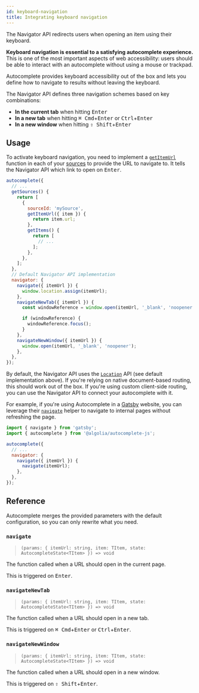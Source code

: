 ```yaml
---
id: keyboard-navigation
title: Integrating keyboard navigation
---
```


The Navigator API redirects users when opening an item using their keyboard.

**Keyboard navigation is essential to a satisfying autocomplete experience.** This is one of the most important aspects of web accessibility: users should be able to interact with an autocomplete without using a mouse or trackpad.

Autocomplete provides keyboard accessibility out of the box and lets you define how to navigate to results without leaving the keyboard.

The Navigator API defines three navigation schemes based on key combinations:

- **In the current tab** when hitting <kbd>Enter</kbd>
- **In a new tab** when hitting <kbd>⌘ Cmd</kbd>+<kbd>Enter</kbd> or <kbd>Ctrl</kbd>+<kbd>Enter</kbd>
- **In a new window** when hitting <kbd>⇧ Shift</kbd>+<kbd>Enter</kbd>

## Usage

To activate keyboard navigation, you need to implement a [`getItemUrl`](createAutocomplete#getitemurl) function in each of your [sources](/docs/sources) to provide the URL to navigate to. It tells the Navigator API which link to open on <kbd>Enter</kbd>.

```js {7-9}
autocomplete({
  // ...
  getSources() {
    return [
      {
        sourceId: 'mySource',
        getItemUrl({ item }) {
          return item.url;
        },
        getItems() {
          return [
            // ...
          ];
        },
      },
    ];
  },
  // Default Navigator API implementation
  navigator: {
    navigate({ itemUrl }) {
      window.location.assign(itemUrl);
    },
    navigateNewTab({ itemUrl }) {
      const windowReference = window.open(itemUrl, '_blank', 'noopener');

      if (windowReference) {
        windowReference.focus();
      }
    },
    navigateNewWindow({ itemUrl }) {
      window.open(itemUrl, '_blank', 'noopener');
    },
  },
});
```

By default, the Navigator API uses the [`Location`](https://developer.mozilla.org/en-US/docs/Web/API/Location) API (see default implementation above). If you're relying on native document-based routing, this should work out of the box. If you're using custom client-side routing, you can use the Navigator API to connect your autocomplete with it.

For example, if you're using Autocomplete in a [Gatsby](https://www.gatsbyjs.org/) website, you can leverage their [`navigate`](https://www.gatsbyjs.org/docs/gatsby-link/) helper to navigate to internal pages without refreshing the page.

```js
import { navigate } from 'gatsby';
import { autocomplete } from '@algolia/autocomplete-js';

autocomplete({
  // ...
  navigator: {
    navigate({ itemUrl }) {
      navigate(itemUrl);
    },
  },
});
```

## Reference

Autocomplete merges the provided parameters with the default configuration, so you can only rewrite what you need.

### `navigate`

> `(params: { itemUrl: string, item: TItem, state: AutocompleteState<TItem> }) => void`

The function called when a URL should open in the current page.

This is triggered on <kbd>Enter</kbd>.

### `navigateNewTab`

> `(params: { itemUrl: string, item: TItem, state: AutocompleteState<TItem> }) => void`

The function called when a URL should open in a new tab.

This is triggered on <kbd>⌘ Cmd</kbd>+<kbd>Enter</kbd> or <kbd>Ctrl</kbd>+<kbd>Enter</kbd>.

### `navigateNewWindow`

> `(params: { itemUrl: string, item: TItem, state: AutocompleteState<TItem> }) => void`

The function called when a URL should open in a new window.

This is triggered on <kbd>⇧ Shift</kbd>+<kbd>Enter</kbd>.
